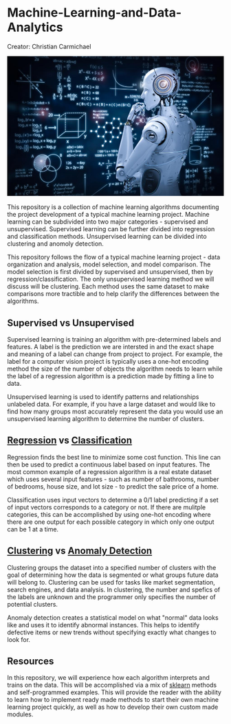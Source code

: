 # Machine-Learning-and-Data-Analytics
Creator: Christian Carmichael

![Machine Learning](machineLearning.jpg)

This repository is a collection of machine learning algorithms documenting the project development of a typical machine learning project. Machine learning can be subdivided into two major categories - supervised and unsupervised. Supervised learning can be further divided into regression and classification methods. Unsupervised learning can be divided into clustering and anomoly detection. 

This repository follows the flow of a typical machine learning project - data organization and analysis, model selection, and model comparison. The model selection is first divided by supervised and unsupervised, then by regression/classification. The only unsupervised learning method we will discuss will be clustering. Each method uses the same dataset to make comparisons more tractible and to help clarify the differences between the algorithms.

## Supervised vs Unsupervised
Supervised learning is training an algorithm with pre-determined labels and features. A label is the prediction we are intersted in and the exact shape and meaning of a label can change from project to project. For example, the label for a computer vision project is typically uses a one-hot encoding method the size of the number of objects the algorithm needs to learn while the label of a regression algorithm is a prediction made by fitting a line to data. 

Unsupervised learning is used to identify patterns and relationships unlabeled data. For example, if you have a large dataset and would like to find how many groups most accurately represent the data you would use an unsupervised learning algorithm to determine the number of clusters. 

## [Regression](https://scikit-learn.org/stable/supervised_learning.html#supervised-learning) vs [Classification](https://scikit-learn.org/stable/supervised_learning.html#supervised-learning)
Regression finds the best line to minimize some cost function. This line can then be used to predict a continuous label based on input features. The most common example of a regression algorithm is a real estate dataset which uses several input features - such as number of bathrooms, number of bedrooms, house size, and lot size - to predict the sale price of a home. 

Classification uses input vectors to determine a 0/1 label predicting if a set of input vectors corresponds to a category or not. If there are mulitple categories, this can be accomplished by using one-hot encoding where there are one output for each possible category in which only one output can be 1 at a time. 

## [Clustering](https://scikit-learn.org/stable/modules/clustering.html#clustering) vs [Anomaly Detection](https://scikit-learn.org/stable/modules/outlier_detection.html)
Clustering groups the dataset into a specified number of clusters with the goal of determining how the data is segmented or what groups future data will belong to. Clustering can be used for tasks like market segmentation, search engines, and data analysis. In clustering, the number and spefics of the labels are unknown and the programmer only specifies the number of potential clusters.

Anomaly detection creates a statistical model on what "normal" data looks like and uses it to identify abnormal instances. This helps to identify defective items or new trends without specifying exactly what changes to look for.

## Resources
In this repository, we will experience how each algorithm interprets and trains on the data. This will be accomplished via a mix of [sklearn](https://scikit-learn.org/stable/) methods and self-programmed examples. This will provide the reader with the ability to learn how to implement ready made methods to start their own machine learning project quickly, as well as how to develop their own custom made modules. 

